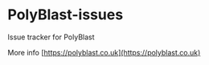 # PolyBlast-issues
Issue tracker for PolyBlast

More info [https://polyblast.co.uk](https://polyblast.co.uk)
